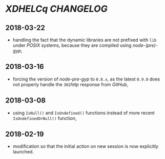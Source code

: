 # *XDHELCq* *CHANGELOG*

## 2018-03-22

- handling the fact that the dynamic libraries are not prefixed with `lib` under *POSIX* systems, because they are compiled using *node-(pre)-gyp*,

## 2018-03-16

- forcing the version of *node-pre-gyp* to `0.8.x`, as the latest `0.9.0` does not properly handle the `302`*http* response from *GitHub*,

## 2018-03-08

- using `IsNull()` and `IsUndefined()` functions instead of more recent `IsUndefinedOrNull()` function,

## 2018-02-19

- modification so that the initial action on new session is now explicitly launched.